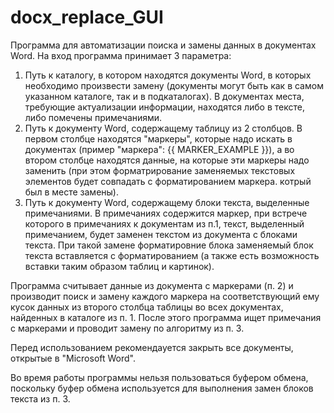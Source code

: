 # docx_replace_GUI

Программа для автоматизации поиска и замены данных в документах Word. На вход программа принимает 3 параметра:
1) Путь к каталогу, в котором находятся документы Word, в которых необходимо произвести замену (документы могут быть как в самом указанном каталоге, так и в подкаталогах). В документах места, требующие актуализации информации, находятся либо в тексте, либо помечены примечаниями.
2) Путь к документу Word, содержащему таблицу из 2 столбцов. В первом столбце находятся "маркеры", которые надо искать в документах (пример "маркера": {{ MARKER_EXAMPLE }}), а во втором столбце находятся данные, на которые эти маркеры надо заменить (при этом форматрирование заменяемых текстовых элементов будет совпадать с форматированием маркера. котрый был в месте замены).
3) Путь к документу Word, содержащему блоки текста, выделенные примечаниями. В примечаниях содержится маркер, при встрече которого в примечаниях к документам из п.1, текст, выделенный примечанием, будет заменен текстом из документа с блоками текста. При такой замене форматировние блока заменяемый блок текста вставляется с форматированием (а также есть возможность вставки таким образом таблиц и картинок).

Программа считывает данные из документа с маркерами (п. 2) и производит поиск и замену каждого маркера на соответствующий ему кусок данных из второго столбца таблицы во всех документах, найденных в каталоге из п. 1. После этого программа ищет примечания с маркерами и проводит замену по алгоритму из п. 3.

Перед использованием рекомендауется закрыть все документы, открытые в "Microsoft Word".

Во время работы программы нельзя пользоваться буфером обмена, поскольку буфер обмена используется для выполнения замен блоков текста из п. 3.
